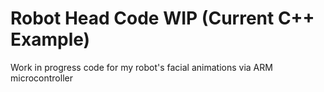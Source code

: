 # Robot Head Code WIP (Current C++ Example)
 Work in progress code for my robot's facial animations via ARM microcontroller
